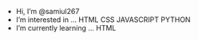 -  Hi, I’m @samiul267
- I’m interested in ... HTML CSS JAVASCRIPT PYTHON
- I’m currently learning ... HTML

<!---
samiul267/samiul267 is a ✨ special ✨ repository because its `README.md` (this file) appears on your GitHub profile.
You can click the Preview link to take a look at your changes.
--->
